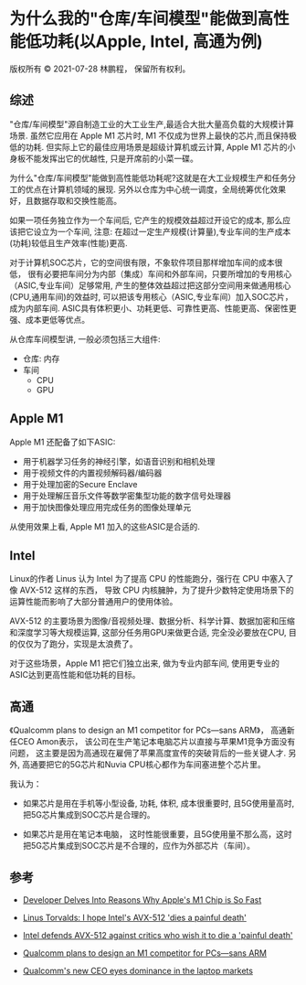 # 为什么我的"仓库/车间模型"能做到高性能低功耗(以Apple, Intel, 高通为例)

版权所有 © 2021-07-28 林鹏程， 保留所有权利。

## 综述

"仓库/车间模型"源自制造工业的大工业生产,最适合大批大量高负载的大规模计算场景. 虽然它应用在 Apple M1 芯片时, 
M1 不仅成为世界上最快的芯片,而且保持极低的功耗. 但实际上它的最佳应用场景是超级计算机或云计算, 
Apple M1 芯片的小身板不能发挥出它的优越性, 只是开席前的小菜一碟。 

为什么"仓库/车间模型"能做到高性能低功耗呢?这就是在大工业规模生产和任务分工的优点在计算机领域的展现.
另外以仓库为中心统一调度，全局统筹优化效果好，且数据存取和交换性能高。

如果一项任务独立作为一个车间后, 它产生的规模效益超过开设它的成本, 那么应该把它设立为一个车间, 
注意: 在超过一定生产规模(计算量),专业车间的生产成本(功耗)较低且生产效率(性能)更高.


对于计算机SOC芯片，它的空间很有限，不象软件项目那样增加车间的成本很低，
很有必要把车间分为内部（集成）车间和外部车间，只要所增加的专用核心（ASIC,专业车间）足够常用,
产生的整体效益超过把这部分空间用来做通用核心(CPU,通用车间)的效益时,
可以把该专用核心（ASIC,专业车间）加入SOC芯片，成为内部车间.
ASIC具有体积更小、功耗更低、可靠性更高、性能更高、保密性更强、成本更低等优点。

从仓库车间模型讲, 一般必须包括三大组件:

- 仓库: 内存
- 车间
  - CPU
  - GPU

## Apple M1

Apple M1 还配备了如下ASIC:

- 用于机器学习任务的神经引擎，如语音识别和相机处理
- 用于视频文件的内置视频解码器/编码器
- 用于处理加密的Secure Enclave
- 用于处理解压音乐文件等数学密集型功能的数字信号处理器
- 用于加快图像处理应用完成任务的图像处理单元

从使用效果上看, Apple M1 加入的这些ASIC是合适的.

## Intel

Linux的作者 Linus 认为 Intel 为了提高 CPU 的性能跑分，强行在 CPU 中塞入了像 AVX-512 这样的东西，
导致 CPU 内核臃肿，为了提升少数特定使用场景下的运算性能而影响了大部分普通用户的使用体验。

AVX-512 的主要场景为图像/音视频处理、数据分析、科学计算、数据加密和压缩和深度学习等大规模运算,
这部分任务用GPU来做更合适, 完全没必要放在CPU, 目的仅仅为了跑分，实现是太浪费了。

对于这些场景，Apple M1 把它们独立出来, 做为专业内部车间, 使用更专业的ASIC达到更高性能和低功耗的目标。

## 高通

《Qualcomm plans to design an M1 competitor for PCs—sans ARM》，
高通新任CEO Amon表示，
该公司在生产笔记本电脑芯片以直接与苹果M1竞争方面没有问题，
这主要是因为高通现在雇佣了苹果高度宣传的突破背后的一些关键人才.
另外, 高通要把它的5G芯片和Nuvia CPU核心都作为车间塞进整个芯片里。

我认为：

- 如果芯片是用在手机等小型设备, 功耗, 体积, 成本很重要时, 且5G使用量高时, 把5G芯片集成到SOC芯片是合理的。

- 如果芯片是用在笔记本电脑， 这时性能很重要，且5G使用量不那么高，这时把5G芯片集成到SOC芯片是不合理的，应作为外部芯片（车间）。

## 参考

- [Developer Delves Into Reasons Why Apple's M1 Chip is So Fast](https://www.macrumors.com/2020/11/30/m1-chip-speed-explanation-developer/)

- [Linus Torvalds: I hope Intel's AVX-512 'dies a painful death'](https://www.zdnet.com/article/linus-torvalds-i-hope-intels-avx-512-dies-a-painful-death/)

- [Intel defends AVX-512 against critics who wish it to die a 'painful death'](https://www.pcworld.com/article/3571956/intel-defends-avx-512-against-critics-who-wish-it-to-die-a-painful-death.html)

- [Qualcomm plans to design an M1 competitor for PCs—sans ARM](
https://arstechnica.com/gadgets/2021/07/qualcomm-ceo-we-can-beat-apple-because-we-poached-talent-from-them/)

- [Qualcomm's new CEO eyes dominance in the laptop markets](https://www.reuters.com/technology/qualcomms-new-ceo-eyes-dominance-laptop-markets-2021-07-01/)
